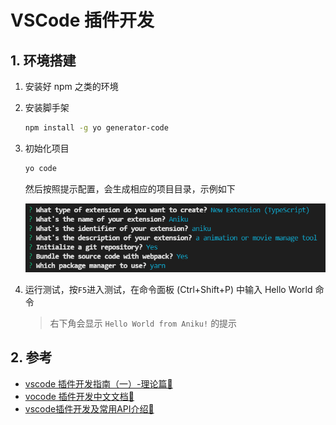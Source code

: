 # VSCode 插件开发

## 1. 环境搭建

1. 安装好 npm 之类的环境
2. 安装脚手架

    ```bash
    npm install -g yo generator-code
    ```

3. 初始化项目

    ```bash
    yo code
    ```

    然后按照提示配置，会生成相应的项目目录，示例如下

    ![图 1](../images/2021-12-03_75.png)  

4. 运行测试，按`F5`进入测试，在命令面板 (Ctrl+Shift+P) 中输入 Hello World 命令

   > 右下角会显示 `Hello World from Aniku!` 的提示

## 2. 参考

- [vscode 插件开发指南（一）-理论篇🔗](https://juejin.cn/post/6960626872791072798#heading-0)
- [vocode 插件开发中文文档🔗](https://liiked.github.io/VS-Code-Extension-Doc-ZH/#/get-started/your-first-extension)
- [vscode插件开发及常用API介绍🔗](https://juejin.cn/post/6844903811941679117)
